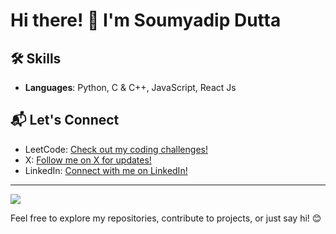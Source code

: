# Hi there! 👋 I'm Soumyadip Dutta


## 🛠️ **Skills**
- **Languages**: Python, C & C++, JavaScript, React Js

## 📬 **Let's Connect**
- LeetCode: [Check out my coding challenges!](https://leetcode.com/u/Soumyadip1004/)
- X: [Follow me on X for updates!](https://x.com/i/flow/login?redirect_after_login=%2FSoumyadip1004)
- LinkedIn: [Connect with me on LinkedIn!](https://www.linkedin.com/in/soumyadip-dutta-306787333?utm_source=share&utm_campaign=share_via&utm_content=profile&utm_medium=android_app)

---
![](https://leetcard.jacoblin.cool/Soumyadip1004?ext=heatmap)

Feel free to explore my repositories, contribute to projects, or just say hi! 😊
